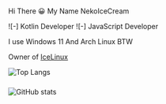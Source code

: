 ###
Hi There 😀
My Name NekoIceCream

![-] Kotlin Developer
![-] JavaScript Developer

I use Windows 11 And Arch Linux BTW

Owner of [IceLinux](https://github.com/NekoIceTeam/IceLinux.git) 

![Top Langs](https://github-readme-stats.vercel.app/api/top-langs/?username=NekoIceCream&layout=compact&theme=radical)
###
![GitHub stats](https://github-readme-stats.vercel.app/api?username=NekoIceCream&show_icons=true&theme=radical)

